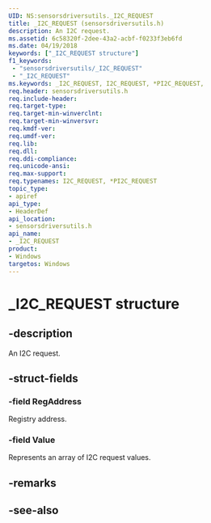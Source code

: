 ```yaml
---
UID: NS:sensorsdriversutils._I2C_REQUEST
title: _I2C_REQUEST (sensorsdriversutils.h)
description: An I2C request.
ms.assetid: 6c58320f-2dee-43a2-acbf-f0233f3eb6fd
ms.date: 04/19/2018
keywords: ["_I2C_REQUEST structure"]
f1_keywords:
 - "sensorsdriversutils/_I2C_REQUEST"
 - "_I2C_REQUEST"
ms.keywords: _I2C_REQUEST, I2C_REQUEST, *PI2C_REQUEST,
req.header: sensorsdriversutils.h
req.include-header:
req.target-type:
req.target-min-winverclnt:
req.target-min-winversvr:
req.kmdf-ver:
req.umdf-ver:
req.lib:
req.dll:
req.ddi-compliance:
req.unicode-ansi:
req.max-support:
req.typenames: I2C_REQUEST, *PI2C_REQUEST
topic_type:
- apiref
api_type:
- HeaderDef
api_location:
- sensorsdriversutils.h
api_name:
- _I2C_REQUEST
product: 
- Windows
targetos: Windows
---
```


# _I2C_REQUEST structure

## -description

An I2C request.

## -struct-fields

### -field RegAddress

Registry address.

### -field Value

Represents an array of I2C request values.

## -remarks

## -see-also
